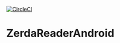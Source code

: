 [![CircleCI](https://img.shields.io/circleci/project/github/RedSparr0w/node-csgo-parser.svg)](https://circleci.com/gh/greenfox-zerda-raptors/ZerdaReaderAndroid)

# ZerdaReaderAndroid
